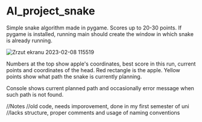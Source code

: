 # AI_project_snake

Simple snake algorithm made in pygame. Scores up to 20-30 points.
If pygame is installed, running main should create the window in which snake is already running.

![Zrzut ekranu 2023-02-08 115519](https://user-images.githubusercontent.com/122398887/217510342-22432f64-8242-4c53-9f7e-ccf65c09a649.png)

Numbers at the top show apple's coordinates, best score in this run, current points and coordinates of the head.
Red rectangle is the apple.
Yellow points show what path the snake is currently planning.

Console shows current planned path and occasionally error message when such path is not found.

//Notes
//old code, needs imporovement, done in my first semester of uni
//lacks structure, proper comments and usage of naming conventions

